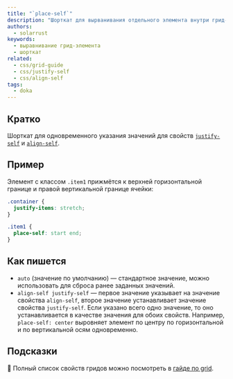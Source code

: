 ```yaml
---
title: "`place-self`"
description: "Шорткат для вырванивания отдельного элемента внутри грид-контейнера."
authors:
  - solarrust
keywords:
  - выравнивание грид-элемента
  - шорткат
related:
  - css/grid-guide
  - css/justify-self
  - css/align-self
tags:
  - doka
---
```


## Кратко

Шорткат для одновременного указания значений для свойств [`justify-self`](/css/justify-self/) и [`align-self`](/css/align-self/).

## Пример

Элемент с классом `.item1` прижмётся к верхней горизонтальной границе и правой вертикальной границе ячейки:

```css
.container {
  justify-items: stretch;
}

.item1 {
  place-self: start end;
}
```

## Как пишется

- `auto` (значение по умолчанию) — стандартное значение, можно использовать для сброса ранее заданных значений.
- `align-self justify-self` — первое значение указывает на значение свойства `align-self`, второе значение устанавливает значение свойства `justify-self`. Если указано всего одно значение, то оно устанавливается в качестве значения для обоих свойств. Например, `place-self: center` выровняет элемент по центру по горизонтальной и по вертикальной осям одновременно.

## Подсказки

<aside>

📝 Полный список свойств гридов можно посмотреть в [гайде по grid](/css/grid-guide/).

</aside>
